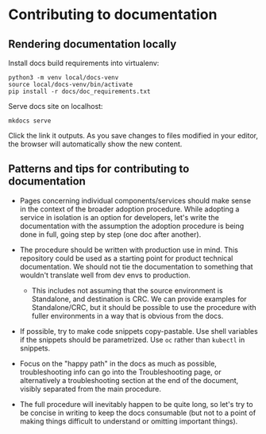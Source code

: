 Contributing to documentation
=============================

## Rendering documentation locally

Install docs build requirements into virtualenv:

```
python3 -m venv local/docs-venv
source local/docs-venv/bin/activate
pip install -r docs/doc_requirements.txt
```

Serve docs site on localhost:

```
mkdocs serve
```

Click the link it outputs. As you save changes to files modified in your editor,
the browser will automatically show the new content.


## Patterns and tips for contributing to documentation

* Pages concerning individual components/services should make sense in
  the context of the broader adoption procedure. While adopting a
  service in isolation is an option for developers, let's write the
  documentation with the assumption the adoption procedure is being
  done in full, going step by step (one doc after another).

* The procedure should be written with production use in mind. This
  repository could be used as a starting point for product
  technical documentation. We should not tie the documentation to
  something that wouldn't translate well from dev envs to production.

    * This includes not assuming that the source environment is
      Standalone, and destination is CRC. We can provide examples for
      Standalone/CRC, but it should be possible to use the procedure
      with fuller environments in a way that is obvious from the docs.

* If possible, try to make code snippets copy-pastable. Use shell
  variables if the snippets should be parametrized. Use `oc` rather
  than `kubectl` in snippets.

* Focus on the "happy path" in the docs as much as possible,
  troubleshooting info can go into the Troubleshooting page, or
  alternatively a troubleshooting section at the end of the document,
  visibly separated from the main procedure.

* The full procedure will inevitably happen to be quite long, so let's
  try to be concise in writing to keep the docs consumable (but not to
  a point of making things difficult to understand or omitting
  important things).
